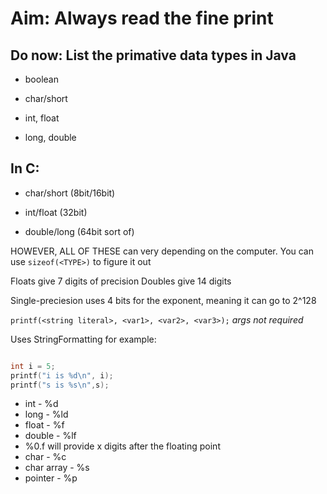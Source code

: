 # Aim: Always read the fine print

## Do now: List the primative data types in Java

* boolean

* char/short

* int, float

* long, double


## In C:
* char/short (8bit/16bit)

* int/float (32bit)

* double/long (64bit sort of)


HOWEVER, ALL OF THESE can very depending on the computer. You can use `sizeof(<TYPE>)` to figure  it out

Floats give 7 digits of precision
Doubles give 14 digits

Single-preciesion uses 4 bits for the exponent, meaning it can go to 2^128

`printf(<string literal>, <var1>, <var2>, <var3>);`
<var> args not required


Uses StringFormatting for example:

```C

int i = 5;
printf("i is %d\n", i);
printf("s is %s\n",s);

```

* int - %d
* long - %ld
* float - %f
* double - %lf
* %0.<x>f will provide x digits after the floating point
* char - %c
* char array - %s
* pointer - %p
